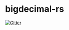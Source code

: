 # bigdecimal-rs

[![Gitter](https://badges.gitter.im/bigdecimal-rs/Lobby.svg)](https://gitter.im/bigdecimal-rs/Lobby?utm_source=badge&utm_medium=badge&utm_campaign=pr-badge&utm_content=badge)